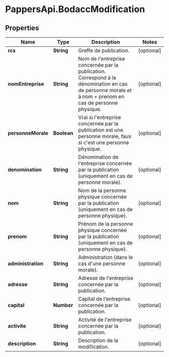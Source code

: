 # PappersApi.BodaccModification

## Properties

Name | Type | Description | Notes
------------ | ------------- | ------------- | -------------
**rcs** | **String** | Greffe de publication. | [optional] 
**nomEntreprise** | **String** | Nom de l&#39;entreprise concernée par la publication. Correspond à la dénomination en cas de personne morale et à nom + prenom en cas de personne physique. | [optional] 
**personneMorale** | **Boolean** | Vrai si l&#39;entreprise concernée par la publication est une personne morale, faux si c&#39;est une personne physique. | [optional] 
**denomination** | **String** | Dénomination de l&#39;entreprise concernée par la publication (uniquement en cas de personne morale). | [optional] 
**nom** | **String** | Nom de la personne physique concernée par la publication (uniquement en cas de personne physique). | [optional] 
**prenom** | **String** | Prénom de la personne physique concernée par la publication (uniquement en cas de personne physique). | [optional] 
**administration** | **String** | Administration (dans le cas d&#39;une personne morale). | [optional] 
**adresse** | **String** | Adresse de l&#39;entreprise concernée par la publication. | [optional] 
**capital** | **Number** | Capital de l&#39;entreprise concernée par la publication. | [optional] 
**activite** | **String** | Activité de l&#39;entreprise concernée par la publication. | [optional] 
**description** | **String** | Description de la modification. | [optional] 


